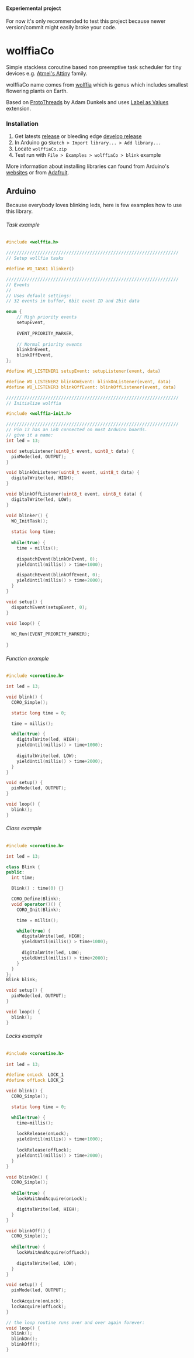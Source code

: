#### Experiemental project

For now it's only recommended to test this project because newer version/commit might easily broke your code.

wolffiaCo
=========

Simple stackless coroutine based non preemptive task scheduler for tiny devices e.g. [Atmel's Attiny](http://www.atmel.com/products/microcontrollers/avr/tinyavr.aspx) family.

wolffiaCo name comes from [wolffia](http://en.wikipedia.org/wiki/Wolffia) which is genus which includes smallest flowering plants on Earth.

Based on [ProtoThreads](http://dunkels.com/adam/pt/) by Adam Dunkels and uses [Label as Values](http://gcc.gnu.org/onlinedocs/gcc/Labels-as-Values.html) extension. 

### Installation

1. Get latests [release](https://github.com/parkerkane/wolffiaCo/raw/master/arduino/wolffiaCo.zip) or bleeding edge [develop release](https://github.com/parkerkane/wolffiaCo/raw/develop/arduino/wolffiaCo.zip)
2. In Arduino go `Sketch > Import library... > Add library...`
3. Locate `wolffiaCo.zip`
4. Test run with `File > Examples > wolffiaCo > blink` example

More information about installing libraries can found from Arduino's [websites](http://arduino.cc/en/Guide/Libraries) or from [Adafruit](http://learn.adafruit.com/adafruit-all-about-arduino-libraries-install-use).

Arduino
-------

Because everybody loves blinking leds, here is few examples how to use this library.

###### Task example

```C
#include <wolffia.h>

//////////////////////////////////////////////////////////////////
// Setup wollfia tasks

#define WO_TASK1 blinker()

//////////////////////////////////////////////////////////////////
// Events
//
// Uses default settings:
// 32 events in buffer, 6bit event ID and 2bit data

enum {
    // High priority events
    setupEvent,
  
    EVENT_PRIORITY_MARKER,
    
    // Normal priority events
    blinkOnEvent,
    blinkOffEvent,
};

#define WO_LISTENER1 setupEvent: setupListener(event, data)

#define WO_LISTENER2 blinkOnEvent: blinkOnListener(event, data)
#define WO_LISTENER3 blinkOffEvent: blinkOffListener(event, data)

//////////////////////////////////////////////////////////////////
// Initialize wolffia

#include <wolffia-init.h>

//////////////////////////////////////////////////////////////////
// Pin 13 has an LED connected on most Arduino boards.
// give it a name:
int led = 13;

void setupListener(uint8_t event, uint8_t data) {
  pinMode(led, OUTPUT); 
}

void blinkOnListener(uint8_t event, uint8_t data) {
  digitalWrite(led, HIGH);
}

void blinkOffListener(uint8_t event, uint8_t data) {
  digitalWrite(led, LOW);
}

void blinker() {
  WO_InitTask();
  
  static long time;
  
  while(true) {
    time = millis();
 
    dispatchEvent(blinkOnEvent, 0);   
    yieldUntil(millis() > time+1000);

    dispatchEvent(blinkOffEvent, 0);   
    yieldUntil(millis() > time+2000);
  }
}

void setup() {
  dispatchEvent(setupEvent, 0);  
}

void loop() {
  
  WO_Run(EVENT_PRIORITY_MARKER);
  
}
```

###### Function example

```C
#include <coroutine.h>

int led = 13;

void blink() {
  CORO_Simple();

  static long time = 0;

  time = millis();

  while(true) {
    digitalWrite(led, HIGH);
    yieldUntil(millis() > time+1000);
  
    digitalWrite(led, LOW);
    yieldUntil(millis() > time+2000);
  }
}

void setup() {                
  pinMode(led, OUTPUT);     
}

void loop() {  
  blink();
}
```

###### Class example

```Cpp
#include <coroutine.h>

int led = 13;

class Blink {
public:
  int time;

  Blink() : time(0) {}

  CORO_Define(Blink);
  void operator()() {
    CORO_Init(Blink);

    time = millis();

    while(true) {
      digitalWrite(led, HIGH);
      yieldUntil(millis() > time+1000);
  
      digitalWrite(led, LOW);
      yieldUntil(millis() > time+2000);
    }
  }
};
Blink blink;

void setup() {                
  pinMode(led, OUTPUT);     
}

void loop() {  
  blink();
}
```

###### Locks example
```C
#include <coroutine.h>
 
int led = 13;

#define onLock  LOCK_1
#define offLock LOCK_2

void blink() {
  CORO_Simple();

  static long time = 0;

  while(true) {
    time=millis();
    
    lockRelease(onLock);
    yieldUntil(millis() > time+1000);
    
    lockRelease(offLock);
    yieldUntil(millis() > time+2000);
  }
}

void blinkOn() {
  CORO_Simple();
  
  while(true) {
    lockWaitAndAcquire(onLock);

    digitalWrite(led, HIGH);
  }
}

void blinkOff() {
  CORO_Simple();
  
  while(true) {
    lockWaitAndAcquire(offLock);
    
    digitalWrite(led, LOW);
  }
}

void setup() {                
  pinMode(led, OUTPUT);    
 
  lockAcquire(onLock); 
  lockAcquire(offLock); 
}

// the loop routine runs over and over again forever:
void loop() {  
  blink();
  blinkOn();
  blinkOff();
}
```
